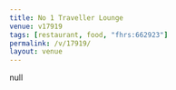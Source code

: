 ```yaml
---
title: No 1 Traveller Lounge
venue: v17919
tags: [restaurant, food, "fhrs:662923"]
permalink: /v/17919/
layout: venue
---
```

null